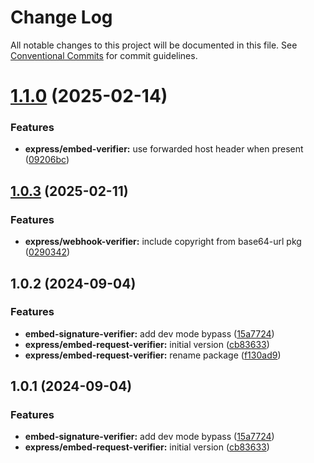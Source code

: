 # Change Log

All notable changes to this project will be documented in this file.
See [Conventional Commits](https://conventionalcommits.org) for commit guidelines.

# [1.1.0](https://github-mg/venndr/node-sdk/compare/@venndr/express-embed-request-verifier@1.0.3...@venndr/express-embed-request-verifier@1.1.0) (2025-02-14)


### Features

* **express/embed-verifier:** use forwarded host header when present ([09206bc](https://github-mg/venndr/node-sdk/commit/09206bc9946119f129c16d94f15bffff80bc5c99))





## [1.0.3](https://github-mg/venndr/node-sdk/compare/@venndr/express-embed-request-verifier@1.0.2...@venndr/express-embed-request-verifier@1.0.3) (2025-02-11)


### Features

* **express/webhook-verifier:** include copyright from base64-url pkg ([0290342](https://github-mg/venndr/node-sdk/commit/0290342e297fa15463fd517e4821d630ce1d4ba0))





## 1.0.2 (2024-09-04)


### Features

* **embed-signature-verifier:** add dev mode bypass ([15a7724](https://github.com/venndr/node-sdk/commit/15a7724aad7c8da0f87961cb9a7a1c869399a986))
* **express/embed-request-verifier:** initial version ([cb83633](https://github.com/venndr/node-sdk/commit/cb83633126df11b7e04a8a2e851dd10053a680ed))
* **express/embed-request-verifier:** rename package ([f130ad9](https://github.com/venndr/node-sdk/commit/f130ad9815d3fb6294115c0913d5e23ae642f0d8))





## 1.0.1 (2024-09-04)


### Features

* **embed-signature-verifier:** add dev mode bypass ([15a7724](https://github.com/venndr/node-sdk/commit/15a7724aad7c8da0f87961cb9a7a1c869399a986))
* **express/embed-request-verifier:** initial version ([cb83633](https://github.com/venndr/node-sdk/commit/cb83633126df11b7e04a8a2e851dd10053a680ed))
